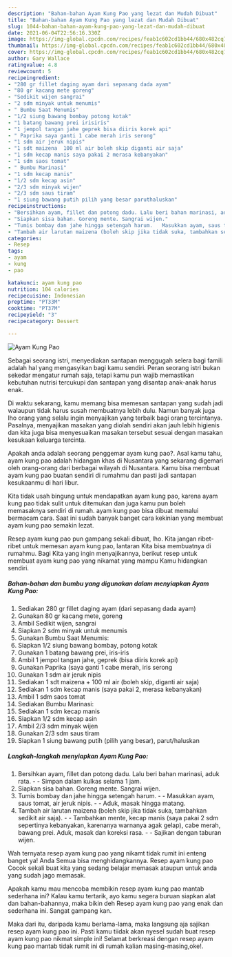 ```yaml
---
description: "Bahan-bahan Ayam Kung Pao yang lezat dan Mudah Dibuat"
title: "Bahan-bahan Ayam Kung Pao yang lezat dan Mudah Dibuat"
slug: 1044-bahan-bahan-ayam-kung-pao-yang-lezat-dan-mudah-dibuat
date: 2021-06-04T22:56:16.330Z
image: https://img-global.cpcdn.com/recipes/feab1c602cd1bb44/680x482cq70/ayam-kung-pao-foto-resep-utama.jpg
thumbnail: https://img-global.cpcdn.com/recipes/feab1c602cd1bb44/680x482cq70/ayam-kung-pao-foto-resep-utama.jpg
cover: https://img-global.cpcdn.com/recipes/feab1c602cd1bb44/680x482cq70/ayam-kung-pao-foto-resep-utama.jpg
author: Gary Wallace
ratingvalue: 4.8
reviewcount: 5
recipeingredient:
- "280 gr fillet daging ayam dari sepasang dada ayam"
- "80 gr kacang mete goreng"
- "Sedikit wijen sangrai"
- "2 sdm minyak untuk menumis"
- " Bumbu Saat Menumis"
- "1/2 siung bawang bombay potong kotak"
- "1 batang bawang prei irisiris"
- "1 jempol tangan jahe geprek bisa diiris korek api"
- " Paprika saya ganti 1 cabe merah iris serong"
- "1 sdm air jeruk nipis"
- "1 sdt maizena  100 ml air boleh skip diganti air saja"
- "1 sdm kecap manis saya pakai 2 merasa kebanyakan"
- "1 sdm saos tomat"
- " Bumbu Marinasi"
- "1 sdm kecap manis"
- "1/2 sdm kecap asin"
- "2/3 sdm minyak wijen"
- "2/3 sdm saus tiram"
- "1 siung bawang putih pilih yang besar paruthaluskan"
recipeinstructions:
- "Bersihkan ayam, fillet dan potong dadu. Lalu beri bahan marinasi, aduk rata.   Simpan dalam kulkas selama 1 jam."
- "Siapkan sisa bahan. Goreng mente. Sangrai wijen."
- "Tumis bombay dan jahe hingga setengah harum.   Masukkan ayam, saus tomat, air jeruk nipis.  Aduk, masak hingga matang."
- "Tambah air larutan maizena (boleh skip jika tidak suka, tambahkan sedikit air saja).  Tambahkan mente, kecap manis (saya pakai 2 sdm sepertinya kebanyakan, karenanya warnanya agak gelap), cabe merah, bawang prei. Aduk, masak dan koreksi rasa.   Sajikan dengan taburan wijen."
categories:
- Resep
tags:
- ayam
- kung
- pao

katakunci: ayam kung pao 
nutrition: 104 calories
recipecuisine: Indonesian
preptime: "PT33M"
cooktime: "PT37M"
recipeyield: "3"
recipecategory: Dessert

---
```



![Ayam Kung Pao](https://img-global.cpcdn.com/recipes/feab1c602cd1bb44/680x482cq70/ayam-kung-pao-foto-resep-utama.jpg)

Sebagai seorang istri, menyediakan santapan menggugah selera bagi famili adalah hal yang mengasyikan bagi kamu sendiri. Peran seorang istri bukan sekedar mengatur rumah saja, tetapi kamu pun wajib memastikan kebutuhan nutrisi tercukupi dan santapan yang disantap anak-anak harus enak.

Di waktu  sekarang, kamu memang bisa memesan santapan yang sudah jadi walaupun tidak harus susah membuatnya lebih dulu. Namun banyak juga lho orang yang selalu ingin menyajikan yang terbaik bagi orang tercintanya. Pasalnya, menyajikan masakan yang diolah sendiri akan jauh lebih higienis dan kita juga bisa menyesuaikan masakan tersebut sesuai dengan masakan kesukaan keluarga tercinta. 



Apakah anda adalah seorang penggemar ayam kung pao?. Asal kamu tahu, ayam kung pao adalah hidangan khas di Nusantara yang sekarang digemari oleh orang-orang dari berbagai wilayah di Nusantara. Kamu bisa membuat ayam kung pao buatan sendiri di rumahmu dan pasti jadi santapan kesukaanmu di hari libur.

Kita tidak usah bingung untuk mendapatkan ayam kung pao, karena ayam kung pao tidak sulit untuk ditemukan dan juga kamu pun boleh memasaknya sendiri di rumah. ayam kung pao bisa dibuat memalui bermacam cara. Saat ini sudah banyak banget cara kekinian yang membuat ayam kung pao semakin lezat.

Resep ayam kung pao pun gampang sekali dibuat, lho. Kita jangan ribet-ribet untuk memesan ayam kung pao, lantaran Kita bisa membuatnya di rumahmu. Bagi Kita yang ingin menyajikannya, berikut resep untuk membuat ayam kung pao yang nikamat yang mampu Kamu hidangkan sendiri.

<!--inarticleads1-->

##### Bahan-bahan dan bumbu yang digunakan dalam menyiapkan Ayam Kung Pao:

1. Sediakan 280 gr fillet daging ayam (dari sepasang dada ayam)
1. Gunakan 80 gr kacang mete, goreng
1. Ambil Sedikit wijen, sangrai
1. Siapkan 2 sdm minyak untuk menumis
1. Gunakan  Bumbu Saat Menumis:
1. Siapkan 1/2 siung bawang bombay, potong kotak
1. Gunakan 1 batang bawang prei, iris-iris
1. Ambil 1 jempol tangan jahe, geprek (bisa diiris korek api)
1. Gunakan  Paprika (saya ganti 1 cabe merah, iris serong
1. Gunakan 1 sdm air jeruk nipis
1. Sediakan 1 sdt maizena + 100 ml air (boleh skip, diganti air saja)
1. Sediakan 1 sdm kecap manis (saya pakai 2, merasa kebanyakan)
1. Ambil 1 sdm saos tomat
1. Sediakan  Bumbu Marinasi:
1. Sediakan 1 sdm kecap manis
1. Siapkan 1/2 sdm kecap asin
1. Ambil 2/3 sdm minyak wijen
1. Gunakan 2/3 sdm saus tiram
1. Siapkan 1 siung bawang putih (pilih yang besar), parut/haluskan




<!--inarticleads2-->

##### Langkah-langkah menyiapkan Ayam Kung Pao:

1. Bersihkan ayam, fillet dan potong dadu. Lalu beri bahan marinasi, aduk rata.  -  - Simpan dalam kulkas selama 1 jam.
1. Siapkan sisa bahan. Goreng mente. Sangrai wijen.
1. Tumis bombay dan jahe hingga setengah harum.  -  - Masukkan ayam, saus tomat, air jeruk nipis. -  - Aduk, masak hingga matang.
1. Tambah air larutan maizena (boleh skip jika tidak suka, tambahkan sedikit air saja). -  - Tambahkan mente, kecap manis (saya pakai 2 sdm sepertinya kebanyakan, karenanya warnanya agak gelap), cabe merah, bawang prei. Aduk, masak dan koreksi rasa.  -  - Sajikan dengan taburan wijen.




Wah ternyata resep ayam kung pao yang nikamt tidak rumit ini enteng banget ya! Anda Semua bisa menghidangkannya. Resep ayam kung pao Cocok sekali buat kita yang sedang belajar memasak ataupun untuk anda yang sudah jago memasak.

Apakah kamu mau mencoba membikin resep ayam kung pao mantab sederhana ini? Kalau kamu tertarik, ayo kamu segera buruan siapkan alat dan bahan-bahannya, maka bikin deh Resep ayam kung pao yang enak dan sederhana ini. Sangat gampang kan. 

Maka dari itu, daripada kamu berlama-lama, maka langsung aja sajikan resep ayam kung pao ini. Pasti kamu tiidak akan nyesel sudah buat resep ayam kung pao nikmat simple ini! Selamat berkreasi dengan resep ayam kung pao mantab tidak rumit ini di rumah kalian masing-masing,oke!.

